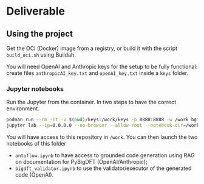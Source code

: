 # Deliverable

## Using the project

Get the OCI (Docker) image from a registry, or build it with the script `build_oci.sh` using Buildah.

You will need OpenAI and Anthropic keys for the setup to be fully functional:
create files `anthropicAI_key.txt` and `openAI_key.txt` inside a `keys` folder.

### Jupyter notebooks

Run the Jupyter from the container. In two steps to have the correct environment.
```bash
podman run --rm -it -v $(pwd)/keys:/work/keys -p 8888:8888 -w /work bgidft-hackathon:0.0.2 bash
jupyter lab --ip=0.0.0.0 --no-browser --allow-root --notebook-dir=/work
```

You will have access to this repository in `/work`. You can then launch the two notebooks of this folder
* `ontoflow.ipynb` to have access to grounded code generation using RAG on documentation for PyBigDFT (OpenAI/Anthropic);
* `bigdft_validator.ipynb` to use the validator/executor of the generated code (OpenAI).
